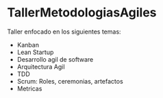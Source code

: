 # TallerMetodologiasAgiles

Taller enfocado en los siguientes temas:
- Kanban
- Lean Startup
- Desarrollo agil de software
- Arquitectura Agil
- TDD
- Scrum: Roles, ceremonias, artefactos
- Metricas
